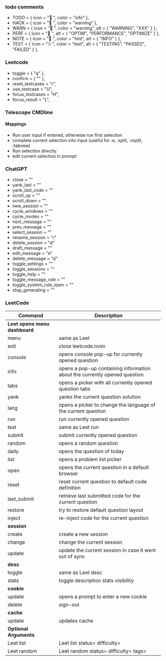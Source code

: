 ### todo comments

- TODO = { icon = " ", color = "info" },
- HACK = { icon = " ", color = "warning" },
- WARN = { icon = " ", color = "warning", alt = { "WARNING", "XXX" } },
- PERF = { icon = " ", alt = { "OPTIM", "PERFORMANCE", "OPTIMIZE" } },
- NOTE = { icon = " ", color = "hint", alt = { "INFO" } },
- TEST = { icon = "⏲ ", color = "test", alt = { "TESTING", "PASSED", "FAILED" } },

### Leetcode

- toggle = { "q" },
- confirm = { "<CR>" },
- reset_testcases = "r",
- use_testcase = "U",
- focus_testcases = "H",
- focus_result = "L",

### Telescope CMDline

#### Mappings

- <CR> Run user input if entered, otherwise run first selection
- <TAB> complete current selection into input (useful for :e, :split, :vsplit, :tabnew)
- <C-CR>Run selection directly
- <C-e> edit current selection in prompt

### ChatGPT

- close = "<C-c>"
- yank_last = "<C-y>"
- yank_last_code = "<C-k>"
- scroll_up = "<C-u>"
- scroll_down = "<C-d>"
- new_session = "<C-n>"
- cycle_windows = "<Tab>"
- cycle_modes = "<C-f>"
- next_message = "<C-j>"
- prev_message = "<C-k>"
- select_session = "<Space>"
- rename_session = "r"
- delete_session = "d"
- draft_message = "<C-r>"
- edit_message = "e"
- delete_message = "d"
- toggle_settings = "<C-o>"
- toggle_sessions = "<C-p>"
- toggle_help = "<C-h>"
- toggle_message_role = "<C-r>"
- toggle_system_role_open = "<C-s>"
- stop_generating = "<C-x>"

### LeetCode

| **Command**                   | **Description**                                                           |
| ----------------------------- | ------------------------------------------------------------------------- |
| **Leet opens menu dashboard** |                                                                           |
| menu                          | same as Leet                                                              |
| exit                          | close leetcode.nvim                                                       |
| console                       | opens console pop-up for currently opened question                        |
| info                          | opens a pop-up containing information about the currently opened question |
| tabs                          | opens a picker with all currently opened question tabs                    |
| yank                          | yanks the current question solution                                       |
| lang                          | opens a picker to change the language of the current question             |
| run                           | run currently opened question                                             |
| test                          | same as Leet run                                                          |
| submit                        | submit currently opened question                                          |
| random                        | opens a random question                                                   |
| daily                         | opens the question of today                                               |
| list                          | opens a problem list picker                                               |
| open                          | opens the current question in a default browser                           |
| reset                         | reset current question to default code definition                         |
| last_submit                   | retrieve last submitted code for the current question                     |
| restore                       | try to restore default question layout                                    |
| inject                        | re-inject code for the current question                                   |
| **session**                   |                                                                           |
| create                        | create a new session                                                      |
| change                        | change the current session                                                |
| update                        | update the current session in case it went out of sync                    |
| **desc**                      |                                                                           |
| toggle                        | same as Leet desc                                                         |
| stats                         | toggle description stats visibility                                       |
| **cookie**                    |                                                                           |
| update                        | opens a prompt to enter a new cookie                                      |
| delete                        | sign-out                                                                  |
| **cache**                     |                                                                           |
| update                        | updates cache                                                             |
| **Optional Arguments**        |                                                                           |
| Leet list                     | Leet list status=<status> difficulty=<difficulty>                         |
| Leet random                   | Leet random status=<status> difficulty=<difficulty> tags=<tags>           |
